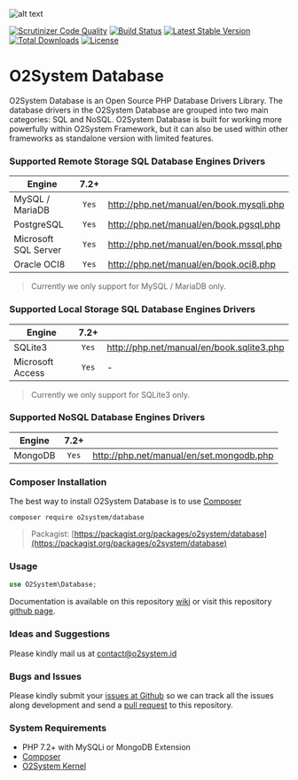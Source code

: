 ![alt text](https://www.o2system.id/assets/img/covers/cover-o2system-atom-database.png "O2System Database Atom")

[![Scrutinizer Code Quality](https://scrutinizer-ci.com/g/o2system/database/badges/quality-score.png?b=master)](https://scrutinizer-ci.com/g/o2system/database/?branch=master)
[![Build Status](https://scrutinizer-ci.com/g/o2system/database/badges/build.png?b=master)](https://scrutinizer-ci.com/g/o2system/database/build-status/master)
[![Latest Stable Version](https://poser.pugx.org/o2system/database/v/stable)](https://packagist.org/packages/o2system/database)
[![Total Downloads](https://poser.pugx.org/o2system/database/downloads)](https://packagist.org/packages/o2system/database)
[![License](https://poser.pugx.org/o2system/database/license)](https://packagist.org/packages/o2system/database)

# O2System Database
O2System Database is an Open Source PHP Database Drivers Library. The database drivers in the O2System Database are grouped into two main categories: SQL and NoSQL. O2System Database is built for working more powerfully within <the> O2System Framework, but it can also be used within other frameworks as standalone version with limited features.

### Supported Remote Storage SQL Database Engines Drivers
| Engine | 7.2+  | &nbsp; |
| ------------- |:-----:| ----- |
| MySQL / MariaDB | ```Yes``` | http://php.net/manual/en/book.mysqli.php |
| PostgreSQL | ```Yes``` | http://php.net/manual/en/book.pgsql.php |
| Microsoft SQL Server | ```Yes``` | http://php.net/manual/en/book.mssql.php |
| Oracle OCI8 | ```Yes``` | http://php.net/manual/en/book.oci8.php |
> Currently we only support for MySQL / MariaDB only.

### Supported Local Storage SQL Database Engines Drivers
| Engine | 7.2+  | &nbsp; |
| ------------- |:-----:| ----- |
| SQLite3 | ```Yes``` | http://php.net/manual/en/book.sqlite3.php |
| Microsoft Access | ```Yes``` | - |
> Currently we only support for SQLite3 only.

### Supported NoSQL Database Engines Drivers
| Engine | 7.2+  | &nbsp; |
| ------------- |:-----:| ----- |
| MongoDB | ```Yes``` | http://php.net/manual/en/set.mongodb.php |

### Composer Installation
The best way to install O2System Database is to use [Composer](https://getcomposer.org)
```
composer require o2system/database
```
> Packagist: [https://packagist.org/packages/o2system/database](https://packagist.org/packages/o2system/database)

### Usage
```php
use O2System\Database;
```

Documentation is available on this repository [wiki](https://github.com/o2system/database/wiki) or visit this repository [github page](https://o2system.github.io/database).

### Ideas and Suggestions
Please kindly mail us at [contact@o2system.id](mailto:contact@o2system.id])

### Bugs and Issues
Please kindly submit your [issues at Github](http://github.com/o2system/database/issues) so we can track all the issues along development and send a [pull request](http://github.com/o2system/database/pulls) to this repository.

### System Requirements
- PHP 7.2+ with MySQLi or MongoDB Extension
- [Composer](https://getcomposer.org)
- [O2System Kernel](https://github.com/o2system/kernel)